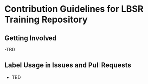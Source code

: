 # Contribution Guidelines for LBSR Training Repository

## Getting Involved

-TBD

## Label Usage in Issues and Pull Requests

- TBD
